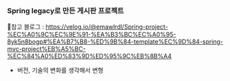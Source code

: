 ### Spring legacy로 만든 게시판 프로젝트

📌참고 블로그 : https://velog.io/@emawlrdl/Spring-project-%EC%A0%9C%EC%9E%91-%EA%B3%BC%EC%A0%95-8yk5n8bogp#%EA%B7%B8-%ED%9B%84-template%EC%9D%84-spring-mvc-project%EB%A5%BC-%EC%84%A0%ED%83%9D%ED%95%9C%EB%8B%A4
- 버전, 기술의 변화를 생각해서 변형
